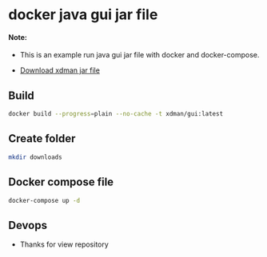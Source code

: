 # docker java gui jar file
#### Note:

- This is an example run java gui jar file with docker and docker-compose.

- [Download xdman jar file](https://xtremedownloadmanager.com/#downloads)

## Build

```sh
docker build --progress=plain --no-cache -t xdman/gui:latest
```

## Create folder 

```sh
mkdir downloads
```

## Docker compose file

```sh
docker-compose up -d
``` 

## Devops

- Thanks for view repository
